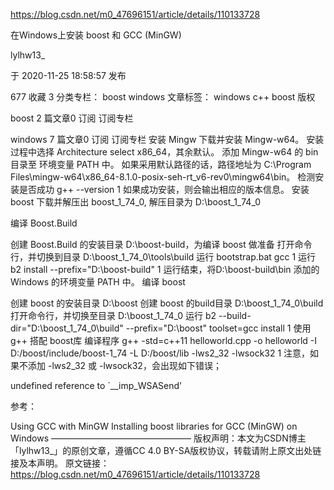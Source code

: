 https://blog.csdn.net/m0_47696151/article/details/110133728



在Windows上安装 boost 和 GCC (MinGW)

lylhw13_

于 2020-11-25 18:58:57 发布

677
 收藏 3
分类专栏： boost windows 文章标签： windows c++ boost
版权

boost
2 篇文章0 订阅
订阅专栏

windows
7 篇文章0 订阅
订阅专栏
安装 Mingw
下载并安装 Mingw-w64。
安装过程中选择 Architecture select x86_64，其余默认。
添加 Mingw-w64 的 bin 目录至 环境变量 PATH 中。
如果采用默认路径的话，路径地址为 C:\Program Files\mingw-w64\x86_64-8.1.0-posix-seh-rt_v6-rev0\mingw64\bin。
检测安装是否成功
g++ --version
1
如果成功安装，则会输出相应的版本信息。
安装boost
下载并解压出 boost_1_74_0, 解压目录为 D:\boost_1_74_0

编译 Boost.Build

创建 Boost.Build 的安装目录 D:\boost-build，为编译 boost 做准备
打开命令行，并切换到目录 D:\boost_1_74_0\tools\build
运行
bootstrap.bat gcc
1
运行
b2 install --prefix="D:\boost-build"
1
运行结束，将D:\boost-build\bin 添加的 Windows 的环境变量 PATH 中。
编译 boost

创建 boost 的安装目录 D:\boost
创建 boost 的build目录 D:\boost_1_74_0\build
打开命令行，并切换至目录 D:\boost_1_74_0
运行
b2 --build-dir="D:\boost_1_74_0\build" --prefix="D:\boost" toolset=gcc install
1
使用 g++ 搭配 boost库 编译程序
g++ -std=c++11 helloworld.cpp -o helloworld -I D:/boost/include/boost-1_74 -L D:/boost/lib -lws2_32 -lwsock32
1
注意，如果不添加 -lws2_32 或 -lwsock32，会出现如下错误；

undefined reference to `__imp_WSASend’

参考：

Using GCC with MinGW
Installing boost libraries for GCC (MinGW) on Windows
————————————————
版权声明：本文为CSDN博主「lylhw13_」的原创文章，遵循CC 4.0 BY-SA版权协议，转载请附上原文出处链接及本声明。
原文链接：https://blog.csdn.net/m0_47696151/article/details/110133728